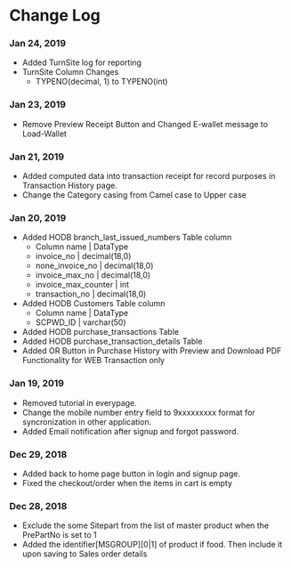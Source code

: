 # Change Log

### Jan 24, 2019
- Added TurnSite log for reporting
- TurnSite Column Changes
    - TYPENO(decimal, 1) to TYPENO(int)

### Jan 23, 2019
- Remove Preview Receipt Button and Changed E-wallet message to Load-Wallet

### Jan 21, 2019
- Added computed data into transaction receipt for record purposes in Transaction History page.
- Change the Category casing from Camel case to Upper case 

### Jan 20, 2019
- Added HODB branch_last_issued_numbers Table column
    - Column name   |   DataType
    - invoice_no    |   decimal(18,0)
    - none_invoice_no   |   decimal(18,0)
    - invoice_max_no    |   decimal(18,0)
    - invoice_max_counter   |   int
    - transaction_no    |   decimal(18,0)
- Added HODB Customers Table column
    - Column name   |   DataType
    - SCPWD_ID  |   varchar(50)
- Added HODB purchase_transactions Table
- Added HODB purchase_transaction_details Table
- Added OR Button in Purchase History with Preview and Download PDF Functionality for WEB Transaction only

### Jan 19, 2019
- Removed tutorial in everypage.
- Change the mobile number entry field to 9xxxxxxxxx format for syncronization in other application.
- Added Email notification after signup and forgot password.

### Dec 29, 2018
- Added back to home page button in login and signup page.
- Fixed the checkout/order when the items in cart is empty

### Dec 28, 2018
- Exclude the some Sitepart from the list of master product when the PrePartNo is set to 1
- Added the identifier[MSGROUP][0|1] of product if food. Then include it upon saving to Sales order details